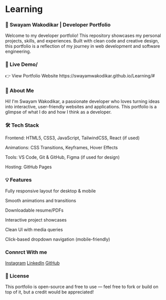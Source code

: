 # Learning
<h3>💼 Swayam Wakodikar | Developer Portfolio</h3>
Welcome to my developer portfolio! This repository showcases my personal projects, skills, and experiences. Built with clean code and creative design, this portfolio is a reflection of my journey in web development and software engineering.

<h3>🚀 Live Demo/</h3>
👉 View Portfolio Website
https://swayamwakodikar.github.io/Learning/#

<h3>📌 About Me</h3>
Hi! I'm Swayam Wakodikar, a passionate developer who loves turning ideas into interactive, user-friendly websites and applications. This portfolio is a glimpse of what I do and how I think as a developer.

<h3>🛠️ Tech Stack</h3>
Frontend: HTML5, CSS3, JavaScript, TailwindCSS, React (if used)

Animations: CSS Transitions, Keyframes, Hover Effects

Tools: VS Code, Git & GitHub, Figma (if used for design)

Hosting: GitHub Pages

<h3>💡 Features</h3>
Fully responsive layout for desktop & mobile

Smooth animations and transitions

Downloadable resume/PDFs

Interactive project showcases

Clean UI with media queries

Click-based dropdown navigation (mobile-friendly)

<h3>Connrct With me</h3> 
<a href="https://www.instagram.com/swayam_w06/?next=%2F" target="_blank"> Instagram</a>
<a href="https://www.linkedin.com/in/swayam-wakodikar-32467330a/"target="_blank"> LinkedIn</a>
<a href="https://github.com/SwayamWakodikar" target="_blank"> GitHub</a>

<h3>📄 License</h3>
This portfolio is open-source and free to use — feel free to fork or build on top of it, but a credit would be appreciated!